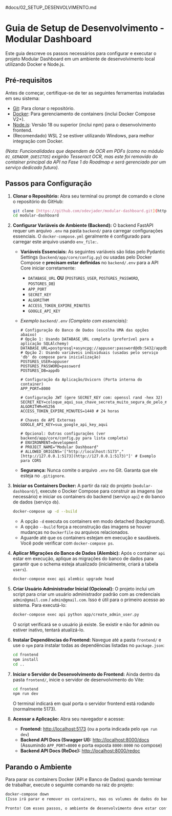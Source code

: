 #docs/02_SETUP_DESENVOLVIMENTO.md
# Guia de Setup de Desenvolvimento - Modular Dashboard

Este guia descreve os passos necessários para configurar e executar o projeto Modular Dashboard em um ambiente de desenvolvimento local utilizando Docker e Node.js.

## Pré-requisitos

Antes de começar, certifique-se de ter as seguintes ferramentas instaladas em seu sistema:

* [Git](https://git-scm.com/): Para clonar o repositório.
* [Docker](https://www.docker.com/products/docker-desktop/): Para gerenciamento de containers (inclui Docker Compose V2+).
* [Node.js](https://nodejs.org/): Versão 18 ou superior (inclui npm) para o desenvolvimento frontend.
* (Recomendado) WSL 2 se estiver utilizando Windows, para melhor integração com Docker.

*(Nota: Funcionalidades que dependem de OCR em PDFs (como no módulo `01_GERADOR_QUESITOS`) exigirão Tesseract OCR, mas este foi removido do container principal da API na Fase 1 do Roadmap e será gerenciado por um serviço dedicado futuro).*

## Passos para Configuração

1.  **Clonar o Repositório:**
    Abra seu terminal ou prompt de comando e clone o repositório do GitHub:
    ```bash
    git clone [https://github.com/odevjader/modular-dashboard.git](https://github.com/odevjader/modular-dashboard.git)
    cd modular-dashboard
    ```

2.  **Configurar Variáveis de Ambiente (Backend):**
    O backend FastAPI requer um arquivo `.env` na pasta `backend/` para carregar configurações essenciais. O `docker-compose.yml` geralmente é configurado para carregar este arquivo usando `env_file:`.

    * **Variáveis Essenciais:** As seguintes variáveis são lidas pelo Pydantic Settings (`backend/app/core/config.py`) ou usadas pelo Docker Compose e **precisam estar definidas** no `backend/.env` para a API Core iniciar corretamente:
        * `DATABASE_URL` **OU** (`POSTGRES_USER`, `POSTGRES_PASSWORD`, `POSTGRES_DB`)
        * `APP_PORT`
        * `SECRET_KEY`
        * `ALGORITHM`
        * `ACCESS_TOKEN_EXPIRE_MINUTES`
        * `GOOGLE_API_KEY`

    * *Exemplo `backend/.env` (Completo com essenciais):*
        ```.env
        # Configuração do Banco de Dados (escolha UMA das opções abaixo)
        # Opção 1: Usando DATABASE_URL completa (preferível para a aplicação SQLAlchemy)
        DATABASE_URL=postgresql+asyncpg://appuser:password@db:5432/appdb
        # Opção 2: Usando variáveis individuais (usadas pelo serviço 'db' do compose para inicialização)
        POSTGRES_USER=appuser
        POSTGRES_PASSWORD=password
        POSTGRES_DB=appdb

        # Configuração da Aplicação/Uvicorn (Porta interna do container)
        APP_PORT=8000

        # Configuração JWT (gere SECRET_KEY com: openssl rand -hex 32)
        SECRET_KEY=coloque_aqui_sua_chave_secreta_muito_segura_de_pelo_menos_32_chars_hex
        ALGORITHM=HS256
        ACCESS_TOKEN_EXPIRE_MINUTES=1440 # 24 horas

        # Chaves de API Externas
        GOOGLE_API_KEY=sua_google_api_key_aqui

        # Opcional: Outras configurações (ver backend/app/core/config.py para lista completa)
        # ENVIRONMENT=development
        # PROJECT_NAME="Modular Dashboard"
        # ALLOWED_ORIGINS='["http://localhost:5173","[http://127.0.0.1:5173](http://127.0.0.1:5173)"]' # Exemplo para CORS
        ```
    * **Segurança:** Nunca comite o arquivo `.env` no Git. Garanta que ele esteja no `.gitignore`.

3.  **Iniciar os Containers Docker:**
    A partir da raiz do projeto (`modular-dashboard/`), execute o Docker Compose para construir as imagens (se necessário) e iniciar os containers do backend (serviço `api`) e do banco de dados (serviço `db`).
    ```bash
    docker-compose up -d --build
    ```
    * A opção `-d` executa os containers em modo detached (background).
    * A opção `--build` força a reconstrução das imagens se houver mudanças no `Dockerfile` ou arquivos relacionados.
    * Aguarde até que os containers estejam em execução e saudáveis. Você pode verificar com `docker-compose ps`.

4.  **Aplicar Migrações do Banco de Dados (Alembic):**
    Após o container `api` estar em execução, aplique as migrações do banco de dados para garantir que o schema esteja atualizado (inicialmente, criará a tabela `users`).
    ```bash
    docker-compose exec api alembic upgrade head
    ```

5.  **Criar Usuário Administrador Inicial (Opcional):**
    O projeto inclui um script para criar um usuário administrador padrão com as credenciais `admin@gmail.com` / `admin@gmail.com`. Isso é útil para o primeiro acesso ao sistema. Para executá-lo:
    ```bash
    docker-compose exec api python app/create_admin_user.py
    ```
    O script verificará se o usuário já existe. Se existir e não for admin ou estiver inativo, tentará atualizá-lo.

6.  **Instalar Dependências do Frontend:**
    Navegue até a pasta `frontend/` e use o `npm` para instalar todas as dependências listadas no `package.json`:
    ```bash
    cd frontend
    npm install
    cd ..
    ```

7.  **Iniciar o Servidor de Desenvolvimento do Frontend:**
    Ainda dentro da pasta `frontend/`, inicie o servidor de desenvolvimento do Vite:
    ```bash
    cd frontend
    npm run dev
    ```
    O terminal indicará em qual porta o servidor frontend está rodando (normalmente 5173).

8.  **Acessar a Aplicação:**
    Abra seu navegador e acesse:
    * **Frontend:** [http://localhost:5173](http://localhost:5173) (ou a porta indicada pelo `npm run dev`)
    * **Backend API Docs (Swagger UI):** [http://localhost:8000/docs](http://localhost:8000/docs) (Assumindo `APP_PORT=8000` e porta exposta `8000:8000` no compose)
    * **Backend API Docs (ReDoc):** [http://localhost:8000/redoc](http://localhost:8000/redoc)

## Parando o Ambiente

Para parar os containers Docker (API e Banco de Dados) quando terminar de trabalhar, execute o seguinte comando na raiz do projeto:

```bash
docker-compose down
(Isso irá parar e remover os containers, mas os volumes de dados do banco (se configurados no docker-compose.yml) geralmente são preservados).

Pronto! Com esses passos, o ambiente de desenvolvimento deve estar configurado.